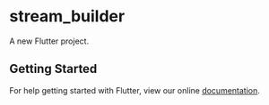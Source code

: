 # stream_builder

A new Flutter project.

## Getting Started

For help getting started with Flutter, view our online
[documentation](http://flutter.io/).
